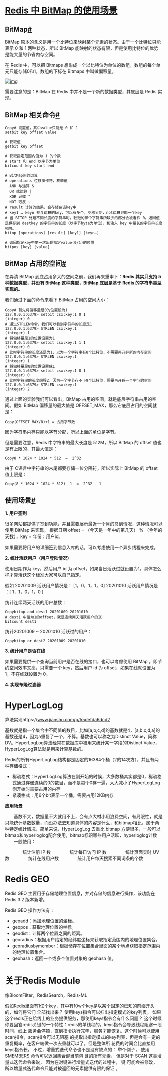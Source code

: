 # [Redis 中 BitMap 的使用场景](https://www.cnblogs.com/54chensongxia/p/13794391.html)



## BitMap[#](https://www.cnblogs.com/54chensongxia/p/13794391.html#802193944)

BitMap 原本的含义是用一个比特位来映射某个元素的状态。由于一个比特位只能表示 0 和 1 两种状态，所以 BitMap 能映射的状态有限，但是使用比特位的优势是能大量的节省内存空间。

在 Redis 中，可以把 Bitmaps 想象成一个以比特位为单位的数组，数组的每个单元只能存储0和1，数组的下标在 Bitmaps 中叫做偏移量。

[![img](https://easyreadfs.nosdn.127.net/bFxn73tfrlnNzJDOe-0WzA==/8796093023252283210)](https://easyreadfs.nosdn.127.net/bFxn73tfrlnNzJDOe-0WzA==/8796093023252283210)

需要注意的是：BitMap 在 Redis 中并不是一个新的数据类型，其底层是 Redis 实现。

## BitMap 相关命令[#](https://www.cnblogs.com/54chensongxia/p/13794391.html#2026054576)

```
Copy# 设置值，其中value只能是 0 和 1
setbit key offset value

# 获取值
getbit key offset

# 获取指定范围内值为 1 的个数
# start 和 end 以字节为单位
bitcount key start end

# BitMap间的运算
# operations 位移操作符，枚举值
  AND 与运算 &
  OR 或运算 |
  XOR 异或 ^
  NOT 取反 ~
# result 计算的结果，会存储在该key中
# key1 … keyn 参与运算的key，可以有多个，空格分割，not运算只能一个key
# 当 BITOP 处理不同长度的字符串时，较短的那个字符串所缺少的部分会被看作 0。返回值是保存到 destkey 的字符串的长度（以字节byte为单位），和输入 key 中最长的字符串长度相等。
bitop [operations] [result] [key1] [keyn…]

# 返回指定key中第一次出现指定value(0/1)的位置
bitpos [key] [value]
```

## BitMap 占用的空间[#](https://www.cnblogs.com/54chensongxia/p/13794391.html#1621910516)

在弄清 BitMap 到底占用多大的空间之前，我们再来重申下：**Redis 其实只支持 5 种数据类型，并没有 BitMap 这种类型，BitMap 底层是基于 Redis 的字符串类型实现的。**

我们通过下面的命令来看下 BitMap 占用的空间大小：

```
Copy# 首先将偏移量是0的位置设为1
127.0.0.1:6379> setbit csx:key:1 0 1
(integer) 0
# 通过STRLEN命令，我们可以看到字符串的长度是1
127.0.0.1:6379> STRLEN csx:key:1
(integer) 1
# 将偏移量是1的位置设置为1
127.0.0.1:6379> setbit csx:key:1 1 1
(integer) 0
# 此时字符串的长度还是为1，以为一个字符串有8个比特位，不需要再开辟新的内存空间
127.0.0.1:6379> STRLEN csx:key:1
(integer) 1
# 将偏移量是8的位置设置成1
127.0.0.1:6379> setbit csx:key:1 8 1
(integer) 0
# 此时字符串的长度编程2，因为一个字节存不下9个比特位，需要再开辟一个字节的空间
127.0.0.1:6379> STRLEN csx:key:1
(integer) 2
```

通过上面的实验我们可以看出，BitMap 占用的空间，就是底层字符串占用的空间。假如 BitMap 偏移量的最大值是 OFFSET_MAX，那么它底层占用的空间就是：

```
Copy(OFFSET_MAX/8)+1 = 占用字节数
```

因为字符串内存只能以字节分配，所以上面的单位是字节。

但是需要注意，Redis 中字符串的最大长度是 512M，所以 BitMap 的 offset 值也是有上限的，其最大值是：

```
Copy8 * 1024 * 1024 * 512  =  2^32
```

由于 C语言中字符串的末尾都要存储一位分隔符，所以实际上 BitMap 的 offset 值上限是：

```
Copy(8 * 1024 * 1024 * 512) -1  =  2^32 - 1
```

## 使用场景[#](https://www.cnblogs.com/54chensongxia/p/13794391.html#943459957)

**1. 用户签到**

很多网站都提供了签到功能，并且需要展示最近一个月的签到情况，这种情况可以使用 BitMap 来实现。
根据日期 offset = （今天是一年中的第几天） % （今年的天数），key = 年份：用户id。

如果需要将用户的详细签到信息入库的话，可以考虑使用一个异步线程来完成。

**2. 统计活跃用户（用户登陆情况）**

使用日期作为 key，然后用户 id 为 offset，如果当日活跃过就设置为1。具体怎么样才算活跃这个标准大家可以自己指定。

假如 20201009 活跃用户情况是： [1，0，1，1，0]
20201010 活跃用户情况是 ：[ 1，1，0，1，0 ]

统计连续两天活跃的用户总数：

```
Copybitop and dest1 20201009 20201010 
# dest1 中值为1的offset，就是连续两天活跃用户的ID
bitcount dest1
```

统计20201009 ~ 20201010 活跃过的用户：

```
Copybitop or dest2 20201009 20201010 
```

**3. 统计用户是否在线**

如果需要提供一个查询当前用户是否在线的接口，也可以考虑使用 BitMap 。即节约空间效率又高，只需要一个 key，然后用户 id 为 offset，如果在线就设置为 1，不在线就设置为 0。

**4. 实现布隆过滤器**

# HyperLogLog

算法实现https://www.jianshu.com/p/55defda6dcd2

基数就是指一个集合中不同值的数目，比如[a,b,c,d]的基数就是4，[a,b,c,d,a]的基数还是4，因为a重复了一个，不算。基数也可以称之为Distinct Value，简称DV。HyperLogLog算法经常在数据库中被用来统计某一字段的Distinct Value，HyperLogLog算法就是用来计算基数的。

Redis的所有HyperLogLog结构都是固定的16384个桶（2的14次方），并且有两种存储格式：

- 稀疏格式：HyperLogLog算法在刚开始的时候，大多数桶其实都是0，稀疏格式通过存储连续的0的数目，而不是每个0存一遍，大大减小了HyperLogLog刚开始时需要占用的内存
- 紧凑格式：用6个bit表示一个桶，需要占用12KB内存

**应用场景**

　　基数不大，数据量不大就用不上，会有点大材小用浪费空间，有局限性，就是只能统计基数数量，而没办法去知道具体的内容是什么，和bitmap相比，属于两种特定统计情况，简单来说，HyperLogLog 去重比 bitmap 方便很多，一般可以bitmap和hyperloglog配合使用，bitmap标识哪些用户活跃，hyperloglog计数
　　一般使用：

　　　　统计注册 IP 数
　　　　统计每日访问 IP 数
　　　　统计页面实时 UV 数
　　　　统计在线用户数
　　　　统计用户每天搜索不同词条的个数

# Redis GEO

Redis GEO 主要用于存储地理位置信息，并对存储的信息进行操作，该功能在 Redis 3.2 版本新增。

Redis GEO 操作方法有：

- geoadd：添加地理位置的坐标。
- geopos：获取地理位置的坐标。
- geodist：计算两个位置之间的距离。
- georadius：根据用户给定的经纬度坐标来获取指定范围内的地理位置集合。
- georadiusbymember：根据储存在位置集合里面的某个地点获取指定范围内的地理位置集合。
- geohash：返回一个或多个位置对象的 geohash 值。

# 关于Redis Module

像BloomFilter，RedisSearch，Redis-ML





假如Redis⾥⾯有1亿个key，其中有10w个key是以某个固定的已知的前缀开头的，如何将它们
全部找出来？
	使⽤keys指令可以扫出指定模式的key列表。
如果这个redis正在给线上的业务提供服务，那使⽤keys指令会有什么问题？
	这个时候你要回答redis关键的⼀个特性：redis的单线程的。keys指令会导致线程阻塞⼀段时间，线上
服务会停顿，直到指令执⾏完毕，服务才能恢复。这个时候可以使⽤scan指令，scan指令可以⽆阻塞
的提取出指定模式的key列表，但是会有⼀定的重复概率，在客户端做⼀次去重就可以了，但是整体所
花费的时间会⽐直接⽤keys指令⻓。
	不过，增量式迭代命令也不是没有缺点的： 举个例⼦， 使⽤ SMEMBERS 命令可以返回集合键当前包
含的所有元素， 但是对于 SCAN 这类增量式迭代命令来说， 因为在对键进⾏增量式迭代的过程中， 键
可能会被修改， 所以增量式迭代命令只能对被返回的元素提供有限的保证 。